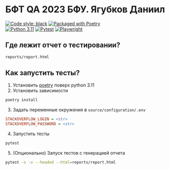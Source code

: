 # БФТ QA 2023 БФУ. Ягубков Даниил

<div>

[![Code style: black](https://img.shields.io/badge/code%20style-black-000000.svg)](https://github.com/psf/black)
[![Packaged with Poetry](https://img.shields.io/badge/packaging-poetry-cyan.svg)](https://python-poetry.org/)<br>
[![Python 3.11](https://img.shields.io/badge/python-3.11-blue.svg)](https://www.python.org/downloads/release/python-3110/)
[![Pytest](https://img.shields.io/badge/pytest-7.4.3-blue.svg)](https://docs.pytest.org/en/7.4.x/)
[![Playwright](https://img.shields.io/badge/playwright-1.39.0-blue.svg)](https://playwright.dev/python/docs/intro)

</div>

## Где лежит отчет о тестировании?
```bash
reports/report.html
```

## Как запустить тесты?

1. Установить [poetry](https://python-poetry.org/docs/#installing-with-pipx) поверх python 3.11
2. Установить зависимости
```bash
poetry install
```

3. Задать переменные окружения в `source/configuration/.env`
```ini
STACKOVERFLOW_LOGIN = <str>
STACKOVERFLOW_PASSWORD = <str>
```

4. Запустить тесты
```bash
pytest
```

5. (Опционально) Запуск тестов с генерацией отчета
```bash
pytest -s -v --headed --html=reports/report.html
```